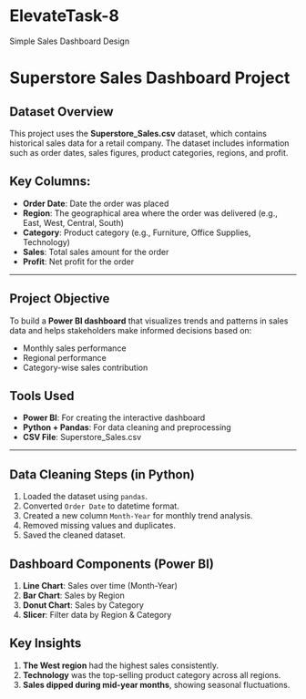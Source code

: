 # ElevateTask-8
Simple Sales Dashboard Design

# Superstore Sales Dashboard Project

## Dataset Overview

This project uses the **Superstore_Sales.csv** dataset, which contains historical sales data for a retail company. The dataset includes information such as order dates, sales figures, product categories, regions, and profit.

## Key Columns:
- **Order Date**: Date the order was placed
- **Region**: The geographical area where the order was delivered (e.g., East, West, Central, South)
- **Category**: Product category (e.g., Furniture, Office Supplies, Technology)
- **Sales**: Total sales amount for the order
- **Profit**: Net profit for the order

---

## Project Objective

To build a **Power BI dashboard** that visualizes trends and patterns in sales data and helps stakeholders make informed decisions based on:

- Monthly sales performance
- Regional performance
- Category-wise sales contribution

## Tools Used

- **Power BI**: For creating the interactive dashboard
- **Python + Pandas**: For data cleaning and preprocessing
- **CSV File**: Superstore_Sales.csv

---

## Data Cleaning Steps (in Python)

1. Loaded the dataset using `pandas`.
2. Converted `Order Date` to datetime format.
3. Created a new column `Month-Year` for monthly trend analysis.
4. Removed missing values and duplicates.
5. Saved the cleaned dataset.

## Dashboard Components (Power BI)

1. **Line Chart**: Sales over time (Month-Year)
2. **Bar Chart**: Sales by Region
3. **Donut Chart**: Sales by Category
4. **Slicer**: Filter data by Region & Category

## Key Insights

1. **The West region** had the highest sales consistently.
2. **Technology** was the top-selling product category across all regions.
3. **Sales dipped during mid-year months**, showing seasonal fluctuations.
